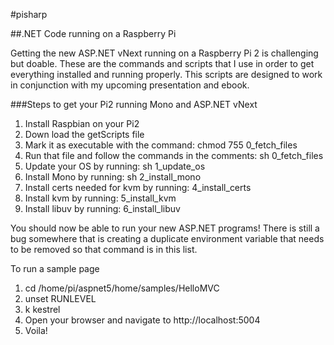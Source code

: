 #pisharp

##.NET Code running on a Raspberry Pi

Getting the new ASP.NET vNext running on a Raspberry Pi 2 is challenging but doable. These are the commands and scripts that I use in order to get everything installed and running properly.  This scripts are designed to work in conjunction with my upcoming presentation and ebook.

###Steps to get your Pi2 running Mono and ASP.NET vNext
1. Install Raspbian on your Pi2
2. Down load the getScripts file
3. Mark it as executable with the command:  chmod 755 0_fetch_files
4. Run that file and follow the commands in the comments:  sh 0_fetch_files
5. Update your OS by running:  sh 1_update_os
6. Install Mono by running:  sh 2_install_mono
7. Install certs needed for kvm by running: 4_install_certs
8. Install kvm by running: 5_install_kvm
9. Install libuv by running: 6_install_libuv

You should now be able to run your new ASP.NET programs!  There is still a bug somewhere that is creating a duplicate environment variable that needs to be removed so that command is in this list.

To run a sample page
1. cd /home/pi/aspnet5/home/samples/HelloMVC
2. unset RUNLEVEL
3. k kestrel
4. Open your browser and navigate to http://localhost:5004
5. Voila!
